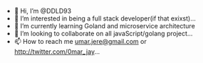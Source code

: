 - 👋 Hi, I’m @DDLD93
- 👀 I’m interested in being a full stack developer(if that exixst)...
- 🌱 I’m currently learning Goland and microservice architecture
- 💞️ I’m looking to collaborate on all javaScript/golang project...
- 📫 How to reach me umar.jere@gmail.com or http://twitter.com/0mar_jay...

<!---
DDLD93/DDLD93 is a ✨ special ✨ repository because its `README.md` (this file) appears on your GitHub profile.
You can click the Preview link to take a look at your changes.
--->
